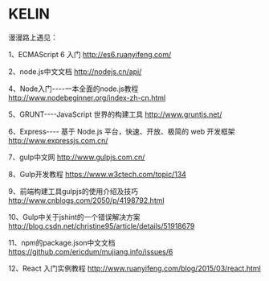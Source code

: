 # KELIN
漫漫路上遇见：

1、ECMAScript 6 入门
http://es6.ruanyifeng.com/

2、node.js中文文档
http://nodejs.cn/api/

4、Node入门----一本全面的node.js教程
http://www.nodebeginner.org/index-zh-cn.html

5、GRUNT----JavaScript 世界的构建工具
http://www.gruntjs.net/

6、Express---- 基于 Node.js 平台，快速、开放、极简的 web 开发框架
http://www.expressjs.com.cn/

7、gulp中文网
http://www.gulpjs.com.cn/

8、Gulp开发教程
https://www.w3ctech.com/topic/134

9、前端构建工具gulpjs的使用介绍及技巧
http://www.cnblogs.com/2050/p/4198792.html

10、Gulp中关于jshint的一个错误解决方案
http://blog.csdn.net/christine95/article/details/51918679

11、npm的package.json中文文档
https://github.com/ericdum/mujiang.info/issues/6

12、React 入门实例教程
http://www.ruanyifeng.com/blog/2015/03/react.html
